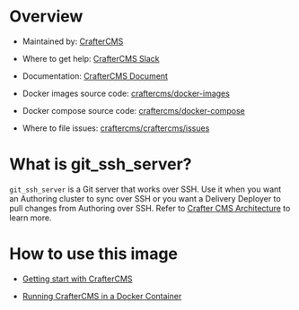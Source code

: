 # Overview

* Maintained by: [CrafterCMS](https://craftercms.org)

* Where to get help: [CrafterCMS Slack](https://craftercms.com/slack)

* Documentation: [CrafterCMS Document](https://docs.craftercms.org)

* Docker images source code: [craftercms/docker-images](https://github.com/craftercms/docker-images)

* Docker compose source code: [craftercms/docker-compose](https://github.com/craftercms/docker-compose)

* Where to file issues: [craftercms/craftercms/issues](https://github.com/craftercms/craftercms/issues)

# What is git_ssh_server?

`git_ssh_server` is a Git server that works over SSH. Use it when you want an Authoring cluster to sync over SSH or you want a Delivery Deployer to pull changes from Authoring over SSH. Refer to [Crafter CMS       Architecture](https://docs.craftercms.org/current/by-role/architect/index.html) to learn more.

# How to use this image

* [Getting start with CrafterCMS](https://docs.craftercms.org/current/getting-started/index.html)

* [Running CrafterCMS in a Docker Container](https://docs.craftercms.org/current/getting-started/index.html#run-craftercms-in-docker)
